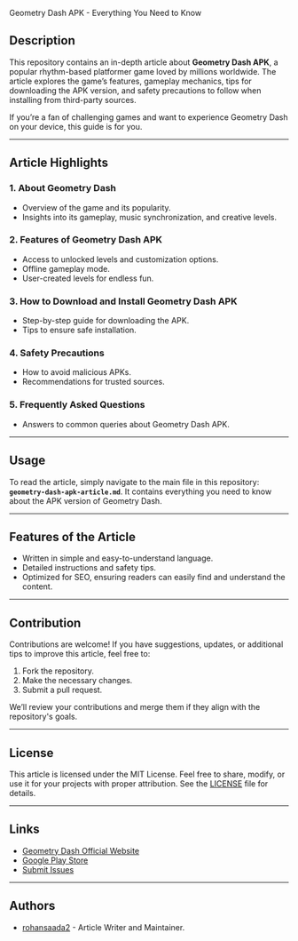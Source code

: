 Geometry Dash APK - Everything You Need to Know  

## Description  
This repository contains an in-depth article about **Geometry Dash APK**, a popular rhythm-based platformer game loved by millions worldwide. The article explores the game’s features, gameplay mechanics, tips for downloading the APK version, and safety precautions to follow when installing from third-party sources.

If you’re a fan of challenging games and want to experience Geometry Dash on your device, this guide is for you.

---

## Article Highlights  

### **1. About Geometry Dash**  
- Overview of the game and its popularity.  
- Insights into its gameplay, music synchronization, and creative levels.  

### **2. Features of Geometry Dash APK**  
- Access to unlocked levels and customization options.  
- Offline gameplay mode.  
- User-created levels for endless fun.  

### **3. How to Download and Install Geometry Dash APK**  
- Step-by-step guide for downloading the APK.  
- Tips to ensure safe installation.  

### **4. Safety Precautions**  
- How to avoid malicious APKs.  
- Recommendations for trusted sources.  

### **5. Frequently Asked Questions**  
- Answers to common queries about Geometry Dash APK.  

---

## Usage  
To read the article, simply navigate to the main file in this repository: **`geometry-dash-apk-article.md`**. It contains everything you need to know about the APK version of Geometry Dash.

---

## Features of the Article  
- Written in simple and easy-to-understand language.  
- Detailed instructions and safety tips.  
- Optimized for SEO, ensuring readers can easily find and understand the content.  

---

## Contribution  
Contributions are welcome! If you have suggestions, updates, or additional tips to improve this article, feel free to:  
1. Fork the repository.  
2. Make the necessary changes.  
3. Submit a pull request.  

We’ll review your contributions and merge them if they align with the repository's goals.

---

## License  
This article is licensed under the MIT License. Feel free to share, modify, or use it for your projects with proper attribution. See the [LICENSE](LICENSE) file for details.

---

## Links  
- [Geometry Dash Official Website](https://www.thegeometrydashapk.com)  
- [Google Play Store](https://play.google.com/store/apps/details?id=com.robtopx.geometryjump)  
- [Submit Issues](https://github.com/yourusername/geometry-dash-apk-article/issues)  

---

## Authors  
- [rohansaada2](https://github.com/yourusername) - Article Writer and Maintainer.  
